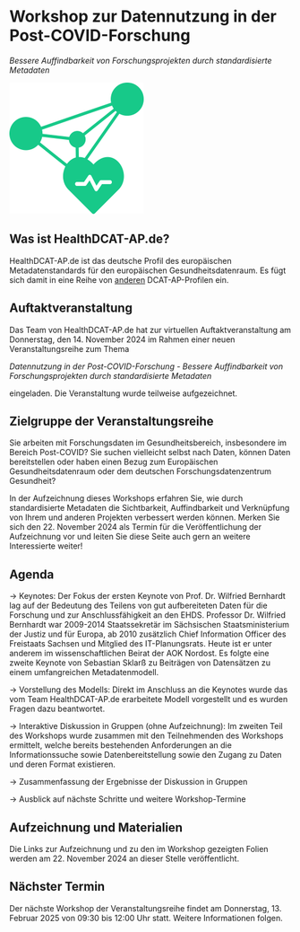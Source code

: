 

# Workshop zur Datennutzung in der Post-COVID-Forschung

*Bessere Auffindbarkeit von Forschungsprojekten durch standardisierte Metadaten*

![Logo HealthDCAT-AP.de](https://github.com/HealthDCAT-AP-de/healthdcat-ap.de/blob/main/images/logo_small.png?raw=true)



## Was ist HealthDCAT-AP.de?

HealthDCAT-AP.de ist das deutsche Profil des europäischen Metadatenstandards für den europäischen Gesundheitsdatenraum. Es fügt sich damit in eine Reihe von [anderen](https://github.com/GKStGovData/awesome-dcat-ap) DCAT-AP-Profilen ein.



## Auftaktveranstaltung

Das Team von HealthDCAT-AP.de hat zur virtuellen Auftaktveranstaltung am Donnerstag, den 14. November 2024 im Rahmen einer neuen Veranstaltungsreihe zum Thema 

*Datennutzung in der Post-COVID-Forschung - Bessere Auffindbarkeit von Forschungsprojekten durch standardisierte Metadaten* 

eingeladen. 
Die Veranstaltung wurde teilweise aufgezeichnet.



## Zielgruppe der Veranstaltungsreihe

Sie arbeiten mit Forschungsdaten im Gesundheitsbereich, insbesondere im Bereich Post-COVID? Sie suchen vielleicht selbst nach Daten, können Daten bereitstellen oder haben einen Bezug zum Europäischen Gesundheitsdatenraum oder dem deutschen Forschungsdatenzentrum Gesundheit? 

In der Aufzeichnung dieses Workshops erfahren Sie, wie durch standardisierte Metadaten die Sichtbarkeit, Auffindbarkeit und Verknüpfung von Ihrem und anderen Projekten verbessert werden können. 
Merken Sie sich den 22. November 2024 als Termin für die Veröffentlichung der Aufzeichnung vor und leiten Sie diese Seite auch gern an weitere Interessierte weiter! 



## Agenda

→ Keynotes: 
Der Fokus der ersten Keynote von Prof. Dr. Wilfried Bernhardt lag auf der Bedeutung des Teilens von gut aufbereiteten Daten für die Forschung und zur Anschlussfähigkeit an den EHDS.
Professor Dr. Wilfried Bernhardt war 2009-2014 Staatssekretär im Sächsischen Staatsministerium der Justiz und für Europa, ab 2010 zusätzlich Chief Information Officer des Freistaats Sachsen und Mitglied des IT-Planungsrats. Heute ist er unter anderem im wissenschaftlichen Beirat der AOK Nordost.
Es folgte eine zweite Keynote von Sebastian Sklarß zu Beiträgen von Datensätzen zu einem umfangreichen Metadatenmodell.

→ Vorstellung des Modells: 
Direkt im Anschluss an die Keynotes wurde das vom Team HealthDCAT-AP.de erarbeitete Modell vorgestellt und es wurden Fragen dazu beantwortet. 

→ Interaktive Diskussion in Gruppen (ohne Aufzeichnung):
Im zweiten Teil des Workshops wurde zusammen mit den Teilnehmenden des Workshops ermittelt, welche bereits bestehenden Anforderungen an die Informationssuche sowie Datenbereitstellung sowie den Zugang zu Daten und deren Format existieren.

→ Zusammenfassung der Ergebnisse der Diskussion in Gruppen 

→ Ausblick auf nächste Schritte und weitere Workshop-Termine



## Aufzeichnung und Materialien

Die Links zur Aufzeichnung und zu den im Workshop gezeigten Folien werden am 22. November 2024 an dieser Stelle veröffentlicht.



## Nächster Termin

Der nächste Workshop der Veranstaltungsreihe findet am Donnerstag, 13. Februar 2025 von 09:30 bis 12:00 Uhr statt. Weitere Informationen folgen.
